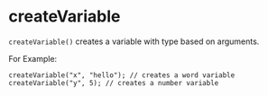 # createVariable
`createVariable()` creates a variable with type based on arguments.

For Example:

    createVariable("x", "hello"); // creates a word variable
    createVariable("y", 5); // creates a number variable